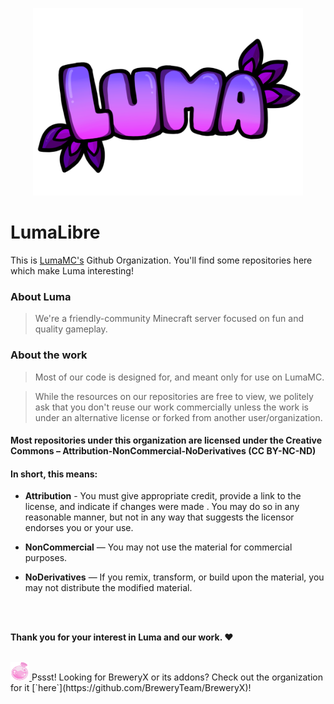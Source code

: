 <p align="center">
  <a href="https://lumamc.net">
    <img src="../images/luma-text.png" alt="LumaMC" width="" height="300">
  </a>
</p>
<!--
<a href="https://lumamc.net">
  <img src="../images/luma-fll.png" alt="LumaMC" width="80" height="80">
</a>
-->

# LumaLibre

This is [LumaMC's](https://lumamc.net) Github Organization. You'll find some repositories here which make Luma interesting!

### About Luma

> We're a friendly-community Minecraft server focused on fun and quality gameplay.

### About the work

> Most of our code is designed for, and meant only for use on LumaMC.

> While the resources on our repositories are free to view, we politely ask that you don't reuse our work commercially unless the work is under an alternative license or forked from another user/organization.

#### Most repositories under this organization are licensed under the Creative Commons – Attribution-NonCommercial-NoDerivatives (CC BY-NC-ND)


#### In short, this means:

- **Attribution** - You must give appropriate credit, provide a link to the license, and indicate if changes were made . You may do so in any reasonable manner, but not in any way that suggests the licensor endorses you or your use.

- **NonCommercial** — You may not use the material for commercial purposes.

- **NoDerivatives** — If you remix, transform, or build upon the material, you may not distribute the modified material.

<br/>
<br/>

**Thank you for your interest in Luma and our work. ❤️**

<br/>

<a href="https://brewery.lumamc.net">
  <img src="../images/BX_CROPPED_2.png" alt="BreweryX" width="30" height="30">
</a>
Pssst! Looking for BreweryX or its addons? Check out the organization for it [`here`](https://github.com/BreweryTeam/BreweryX)!
